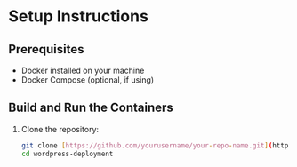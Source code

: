 # Setup Instructions

## Prerequisites
- Docker installed on your machine
- Docker Compose (optional, if using)

## Build and Run the Containers
1. Clone the repository:
   ```bash
   git clone [https://github.com/yourusername/your-repo-name.git](https://github.com/ssarsachd/wordpress-deployment.git)
   cd wordpress-deployment
   ```
